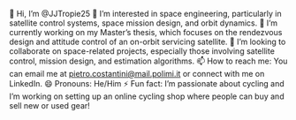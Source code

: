 👋 Hi, I’m @JJTropie25
👀 I’m interested in space engineering, particularly in satellite control systems, space mission design, and orbit dynamics.
🌱 I’m currently working on my Master’s thesis, which focuses on the rendezvous design and attitude control of an on-orbit servicing satellite.
💞️ I’m looking to collaborate on space-related projects, especially those involving satellite control, mission design, and estimation algorithms.
📫 How to reach me: You can email me at pietro.costantini@mail.polimi.it or connect with me on LinkedIn.
😄 Pronouns: He/Him
⚡ Fun fact: I’m passionate about cycling and I’m working on setting up an online cycling shop where people can buy and sell new or used gear!
<!--- JJTropie25/JJTropie25 is a ✨ special ✨ repository because it showcases my academic journey and projects in space engineering. Click the Preview link to take a look at my work and get involved! --->
